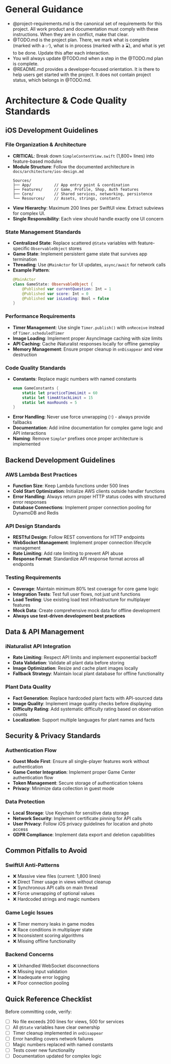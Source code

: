 # General Guidance

   * @project-requirements.md is the canonical set of requirements for this project. All work product and documentation must comply with these instructions. When they are in conflict, make that clear.
   * @TODO.md is the project plan. There, we mark what is complete (marked with a ✅), what is in process (marked with a ⌛️), and what is yet to be done. Update this after each interaction.
   * You will always update @TODO.md when a step in the @TODO.md plan is complete.
   * @README.md provides a developer-focused orientation. It is there to help users get started with the project. It does not contain project status, which belongs in @TODO.md.

# Architecture & Code Quality Standards

## iOS Development Guidelines

### File Organization & Architecture
- **CRITICAL**: Break down `SimpleContentView.swift` (1,800+ lines) into feature-based modules
- **Module Structure**: Follow the documented architecture in `docs/architecture/ios-design.md`
  ```
  Sources/
  ├── App/          // App entry point & coordination
  ├── Features/     // Game, Profile, Shop, Auth features
  ├── Core/         // Shared services, networking, persistence
  └── Resources/    // Assets, strings, constants
  ```
- **View Hierarchy**: Maximum 200 lines per SwiftUI view. Extract subviews for complex UI.
- **Single Responsibility**: Each view should handle exactly one UI concern

### State Management Standards
- **Centralized State**: Replace scattered `@State` variables with feature-specific `ObservableObject` stores
- **Game State**: Implement persistent game state that survives app termination
- **Threading**: Use `@MainActor` for UI updates, `async/await` for network calls
- **Example Pattern**:
  ```swift
  @MainActor
  class GameState: ObservableObject {
      @Published var currentQuestion: Int = 1
      @Published var score: Int = 0
      @Published var isLoading: Bool = false
  }
  ```

### Performance Requirements
- **Timer Management**: Use single `Timer.publish()` with `onReceive` instead of `Timer.scheduledTimer`
- **Image Loading**: Implement proper AsyncImage caching with size limits
- **API Caching**: Cache iNaturalist responses locally for offline gameplay
- **Memory Management**: Ensure proper cleanup in `onDisappear` and view destruction

### Code Quality Standards
- **Constants**: Replace magic numbers with named constants
  ```swift
  enum GameConstants {
      static let practiceTimeLimit = 60
      static let timeAttackLimit = 15
      static let maxRounds = 5
  }
  ```
- **Error Handling**: Never use force unwrapping (`!`) - always provide fallbacks
- **Documentation**: Add inline documentation for complex game logic and API interactions
- **Naming**: Remove `Simple*` prefixes once proper architecture is implemented

## Backend Development Guidelines

### AWS Lambda Best Practices
- **Function Size**: Keep Lambda functions under 500 lines
- **Cold Start Optimization**: Initialize AWS clients outside handler functions
- **Error Handling**: Always return proper HTTP status codes with structured error responses
- **Database Connections**: Implement proper connection pooling for DynamoDB and Redis

### API Design Standards
- **RESTful Design**: Follow REST conventions for HTTP endpoints
- **WebSocket Management**: Implement proper connection lifecycle management
- **Rate Limiting**: Add rate limiting to prevent API abuse
- **Response Format**: Standardize API response format across all endpoints

### Testing Requirements
- **Coverage**: Maintain minimum 80% test coverage for core game logic
- **Integration Tests**: Test full user flows, not just unit functions
- **Load Testing**: Use existing load test infrastructure for multiplayer features
- **Mock Data**: Create comprehensive mock data for offline development
- **Always use test-driven development best practices**

## Data & API Management

### iNaturalist API Integration
- **Rate Limiting**: Respect API limits and implement exponential backoff
- **Data Validation**: Validate all plant data before storing
- **Image Optimization**: Resize and cache plant images locally
- **Fallback Strategy**: Maintain local plant database for offline functionality

### Plant Data Quality
- **Fact Generation**: Replace hardcoded plant facts with API-sourced data
- **Image Quality**: Implement image quality checks before displaying
- **Difficulty Rating**: Add systematic difficulty rating based on observation counts
- **Localization**: Support multiple languages for plant names and facts

## Security & Privacy Standards

### Authentication Flow
- **Guest Mode First**: Ensure all single-player features work without authentication
- **Game Center Integration**: Implement proper Game Center authentication flow
- **Token Management**: Secure storage of authentication tokens
- **Privacy**: Minimize data collection in guest mode

### Data Protection
- **Local Storage**: Use Keychain for sensitive data storage
- **Network Security**: Implement certificate pinning for API calls
- **User Privacy**: Follow iOS privacy guidelines for location and photo access
- **GDPR Compliance**: Implement data export and deletion capabilities

## Common Pitfalls to Avoid

### SwiftUI Anti-Patterns
- ❌ Massive view files (current: 1,800 lines)
- ❌ Direct Timer usage in views without cleanup
- ❌ Synchronous API calls on main thread
- ❌ Force unwrapping of optional values
- ❌ Hardcoded strings and magic numbers

### Game Logic Issues
- ❌ Timer memory leaks in game modes
- ❌ Race conditions in multiplayer state
- ❌ Inconsistent scoring algorithms
- ❌ Missing offline functionality

### Backend Concerns
- ❌ Unhandled WebSocket disconnections
- ❌ Missing input validation
- ❌ Inadequate error logging
- ❌ Poor connection pooling

## Quick Reference Checklist

Before committing code, verify:
- [ ] No file exceeds 200 lines for views, 500 for services
- [ ] All `@State` variables have clear ownership
- [ ] Timer cleanup implemented in `onDisappear`
- [ ] Error handling covers network failures
- [ ] Magic numbers replaced with named constants
- [ ] Tests cover new functionality
- [ ] Documentation updated for complex logic